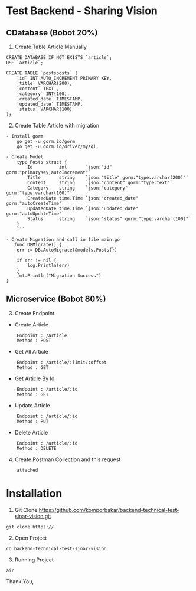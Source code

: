 # Test Backend - Sharing Vision

## CDatabase (Bobot 20%)

1.  Create Table Article Manually

```
CREATE DATABASE IF NOT EXISTS `article`;
USE `article`;

CREATE TABLE `postsposts` (
    `id` INT AUTO_INCREMENT PRIMARY KEY,
    `title` VARCHAR(200),
    `content` TEXT ,
    `category` INT(100),
    `created_date` TIMESTAMP,
    `updated_date` TIMESTAMP,
    `status` VARCHAR(100)
);
```

2.  Create Table Article with migration

````
- Install gorm
    go get -u gorm.io/gorm
    go get -u gorm.io/driver/mysql

- Create Model
    type Posts struct {
        Id          int       `json:"id" gorm:"primaryKey;autoIncrement"`
        Title       string    `json:"title" gorm:"type:varchar(200)"`
        Content     string    `json:"content" gorm:"type:text"`
        Category    string    `json:"category" gorm:"type:varchar(100)"`
        CreatedDate time.Time `json:"created_date" gorm:"autoCreateTime"`
        UpdatedDate time.Time `json:"updated_date" gorm:"autoUpdateTime"`
        Status      string    `json:"status" gorm:"type:varchar(100)"`
    }
    ```

- Create Migration and call in file main.go
   func DBMigrate() {
	err := DB.AutoMigrate(&models.Posts{})

	if err != nil {
		log.Println(err)
	}
	fmt.Println("Migration Success")
}

````

## Microservice (Bobot 80%)

3. Create Endpoint

- Create Article

```
    Endpoint : /article
    Method : POST
```

- Get All Article

```
    Endpoint : /article/:limit/:offset
    Method : GET
```

- Get Article By Id

```
    Endpoint : /article/:id
    Method : GET
```

- Update Article

```
    Endpoint : /article/:id
    Method : PUT
```

- Delete Article

```
    Endpoint : /article/:id
    Method : DELETE
```

4. Create Postman Collection and this request

```
    attached
```

# Installation

1. Git Clone https://github.com/komporbakar/backend-technical-test-sinar-vision.git

```
git clone https://
```

2. Open Project

```
cd backend-technical-test-sinar-vision
```

3. Running Project

```
air
```

Thank You,
